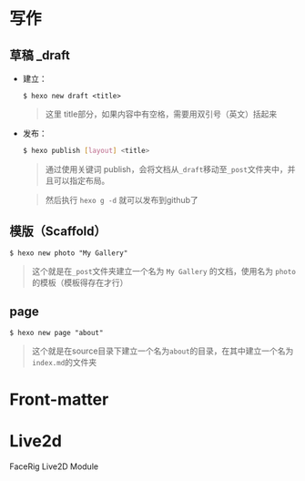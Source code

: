 # 写作
## 草稿 _draft
- 建立： 
    ```
    $ hexo new draft <title>
    ```
    > 这里 title部分，如果内容中有空格，需要用双引号（英文）括起来

- 发布：
    ```bash
    $ hexo publish [layout] <title>
    ```
    > 通过使用关键词 publish，会将文档从`_draft`移动至`_post`文件夹中，并且可以指定布局。
    
    > 然后执行 `hexo g -d` 就可以发布到github了
    

## 模版（Scaffold）

```
$ hexo new photo "My Gallery"
```
> 这个就是在`_post`文件夹建立一个名为 `My Gallery` 的文档，使用名为 `photo` 的模板（模板得存在才行）

## page


```
$ hexo new page "about"
```
> 这个就是在source目录下建立一个名为`about`的目录，在其中建立一个名为`index.md`的文件夹


# Front-matter


# Live2d

FaceRig Live2D Module